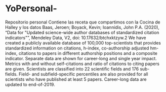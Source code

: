 # YoPersonal-
Repositorio personal 
Contiene las receta que compartimos con la Cocina de Halley
y los datos Baas, Jeroen; Boyack, Kevin; Ioannidis, John P.A. (2020), “Data for "Updated science-wide author databases of standardized citation indicators"”, Mendeley Data, V2, doi: 10.17632/btchxktzyw.2  We have created a publicly available database of 100,000 top-scientists that provides standardized information on citations, h-index, co-authorship adjusted hm-index, citations to papers in different authorship positions and a composite indicator. Separate data are shown for career-long and single year impact. Metrics with and without self-citations and ratio of citations to citing papers are given. Scientists are classified into 22 scientific fields and 176 sub-fields. Field- and subfield-specific percentiles are also provided for all scientists who have published at least 5 papers. Career-long data are updated to end-of-2019. 
